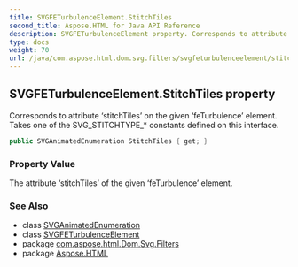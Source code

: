 ```yaml
---
title: SVGFETurbulenceElement.StitchTiles
second_title: Aspose.HTML for Java API Reference
description: SVGFETurbulenceElement property. Corresponds to attribute stitchTiles on the given feTurbulence element. Takes one of the SVG_STITCHTYPE_ constants defined on this interface
type: docs
weight: 70
url: /java/com.aspose.html.dom.svg.filters/svgfeturbulenceelement/stitchtiles/
---
```

## SVGFETurbulenceElement.StitchTiles property

Corresponds to attribute ‘stitchTiles’ on the given ‘feTurbulence’ element. Takes one of the SVG_STITCHTYPE_* constants defined on this interface.

```java
public SVGAnimatedEnumeration StitchTiles { get; }
```

### Property Value

The attribute ‘stitchTiles’ of the given ‘feTurbulence’ element.

### See Also

* class [SVGAnimatedEnumeration](../../../com.aspose.html.dom.svg.datatypes/svganimatedenumeration/)
* class [SVGFETurbulenceElement](../)
* package [com.aspose.html.Dom.Svg.Filters](../../svgfeturbulenceelement/)
* package [Aspose.HTML](../../../)
